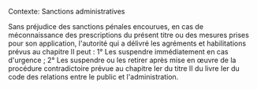Contexte: Sanctions administratives

Sans préjudice des sanctions pénales encourues, en cas de méconnaissance des prescriptions du présent titre ou des mesures prises pour son application, l'autorité qui a délivré les agréments et habilitations prévus au chapitre II peut : 1° Les suspendre immédiatement en cas d'urgence ; 2° Les suspendre ou les retirer après mise en œuvre de la procédure contradictoire prévue au chapitre Ier du titre II du livre Ier du code des relations entre le public et l'administration.